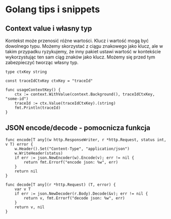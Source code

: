 # Golang tips i snippets

## Context value i własny typ

Kontekst może przenosić różne wartości. Klucz i wartość mogą być dowolnego typu.
Możemy skorzystać z ciągu znakowego jako klucz, ale w takim przypadku ryzykujemy, że inny pakiet
ustawi wartość w kontekście wykorzystując ten sam ciąg znaków jako klucz.
Możemy się przed tym zabezpieczyć tworząc własny typ.

```
type ctxKey string

const traceIdCtxKey ctxKey = "traceId"

func usageContextKey() {
	ctx := context.WithValue(context.Background(), traceIdCtxKey, "some-id")
	traceId := ctx.Value(traceIdCtxKey).(string)
	fmt.Println(traceId)
}
```

## JSON encode/decode - pomocnicza funkcja

```
func encode[T any](w http.ResponseWriter, r *http.Request, status int, v T) error {
	w.Header().Set("Content-Type", "application/json")
	w.WriteHeader(status)
	if err := json.NewEncoder(w).Encode(v); err != nil {
		return fmt.Errorf("encode json: %w", err)
	}
	return nil
}

func decode[T any](r *http.Request) (T, error) {
	var v T
	if err := json.NewDecoder(r.Body).Decode(&v); err != nil {
		return v, fmt.Errorf("decode json: %w", err)
	}
	return v, nil
}
```
